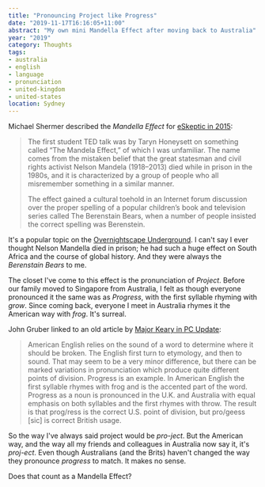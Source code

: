 ```yaml
---
title: "Pronouncing Project like Progress"
date: "2019-11-17T16:16:05+11:00"
abstract: "My own mini Mandella Effect after moving back to Australia"
year: "2019"
category: Thoughts
tags:
- australia
- english
- language
- pronunciation
- united-kingdom
- united-states
location: Sydney
---
```

Michael Shermer described the *Mandella Effect* for [eSkeptic in 2015](https://www.skeptic.com/insight/the-mandela-effect/):

> The first student TED talk was by Taryn Honeysett on something called “The Mandela Effect,” of which I was unfamiliar. The name comes from the mistaken belief that the great statesman and civil rights activist Nelson Mandela (1918–2013) died while in prison in the 1980s, and it is characterized by a group of people who all misremember something in a similar manner.
> 
> The effect gained a cultural toehold in an Internet forum discussion over the proper spelling of a popular children’s book and television series called The Berenstain Bears, when a number of people insisted the correct spelling was Berenstein.

It's a popular topic on the [Overnightscape Underground](http://onsug.com/). I can't say I ever thought Nelson Mandella died in prison; he had such a huge effect on South Africa and the course of global history. And they were always the *Berenstain Bears* to me.

The closet I've come to this effect is the pronunciation of *Project*. Before our family moved to Singapore from Australia, I felt as though everyone pronounced it the same was as *Progress*, with the first syllable rhyming with *grow*. Since coming back, everyone I meet in Australia rhymes it the American way with *frog*. It's surreal.

John Gruber linked to an old article by [Major Keary in PC Update](https://web.archive.org/web/20050310054738/http://www.melbpc.org.au/pcupdate/9100/9112article4.htm):

> American English relies on the sound of a word to determine where it should be broken. The English first turn to etymology, and then to sound. That may seem to be a very minor difference, but there can be marked variations in pronunciation which produce quite different points of division. Progress is an example. In American English the first syllable rhymes with frog and is the accented part of the word. Progress as a noun is pronounced in the U.K. and Australia with equal emphasis on both syllables and the first rhymes with throw. The result is that prog/ress is the correct U.S. point of division, but pro/geess [sic] is correct British usage.

So the way I've always said project would be *pro-ject*. But the American way, and the way all my friends and colleagues in Australia now say it, it's *proj-ect*. Even though Australians (and the Brits) haven't changed the way they pronounce *progress* to match. It makes no sense.

Does that count as a Mandella Effect?

